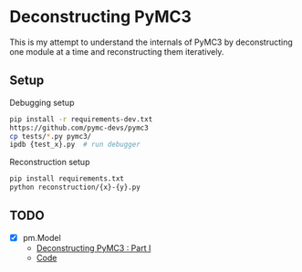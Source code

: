 # Deconstructing PyMC3

This is my attempt to understand the internals of PyMC3
by deconstructing one module at a time and reconstructing them iteratively.

## Setup

Debugging setup

```bash
pip install -r requirements-dev.txt
https://github.com/pymc-devs/pymc3
cp tests/*.py pymc3/
ipdb {test_x}.py  # run debugger
```

Reconstruction setup

```bash
pip install requirements.txt
python reconstruction/{x}-{y}.py
```

## TODO

- [x] pm.Model
  - [Deconstructing PyMC3 : Part I](http://antithesis.pub/pymc3/deconstruction/2019/11/06/deconstructing-pymc3-part-i.html)
  - [Code](reconstruction/01-model/)
